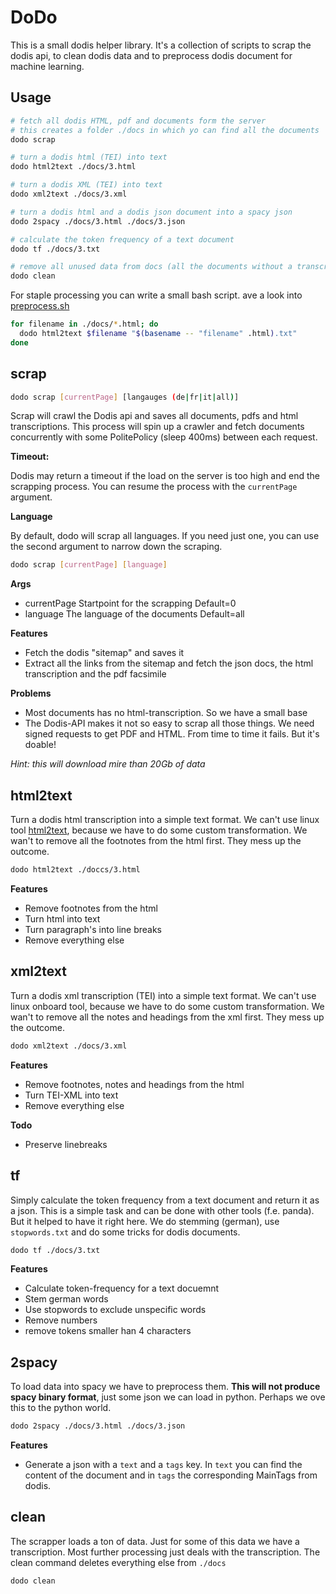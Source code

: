 # DoDo

This is a small dodis helper library. It's a collection of scripts to scrap the dodis api, to clean dodis data and to preprocess dodis document for machine learning.

## Usage

```bash
# fetch all dodis HTML, pdf and documents form the server 
# this creates a folder ./docs in which yo can find all the documents
dodo scrap

# turn a dodis html (TEI) into text
dodo html2text ./docs/3.html

# turn a dodis XML (TEI) into text
dodo xml2text ./docs/3.xml

# turn a dodis html and a dodis json document into a spacy json
dodo 2spacy ./docs/3.html ./docs/3.json

# calculate the token frequency of a text document
dodo tf ./docs/3.txt

# remove all unused data from docs (all the documents without a transcription)
dodo clean
```

For staple processing you can write a small bash script. ave a look into [preprocess.sh](./preprocess.sh) 

```bash
for filename in ./docs/*.html; do
  dodo html2text $filename "$(basename -- "filename" .html).txt"
done
```
## scrap

```bash
dodo scrap [currentPage] [langauges (de|fr|it|all)]
```

Scrap will crawl the Dodis api and saves all documents, pdfs and html transcriptions. This process will spin up a crawler and fetch documents concurrently with some PolitePolicy (sleep 400ms) between each request.

**Timeout:**

Dodis may return a timeout if the load on the server is too high and end the scrapping process. You can resume the process with the `currentPage` argument. 

**Language**

By default, dodo will scrap all languages. If you need just one, you can use the second argument to narrow down the scraping.

```bash
dodo scrap [currentPage] [language]
```

**Args**
* currentPage Startpoint for the scrapping Default=0
* language The language of the documents Default=all

**Features**
* Fetch the dodis "sitemap" and saves it
* Extract all the links from the sitemap and fetch the json docs, the html transcription and the pdf facsimile

**Problems**
* Most documents has no html-transcription. So we have a small base
* The Dodis-API makes it not so easy to scrap all those things. We need signed requests to get PDF and HTML. From time to time it fails. But it's doable!

_Hint: this will download mire than 20Gb of data_
## html2text

Turn a dodis html transcription into a simple text format. We can't use linux tool [html2text](https://salsa.debian.org/debian/html2text), because we have to do some custom transformation. We wan't to remove all the footnotes from the html first. They mess up the outcome.

```bash
dodo html2text ./doccs/3.html
```

**Features**
* Remove footnotes from the html
* Turn html into text
* Turn paragraph's into line breaks
* Remove everything else

## xml2text

Turn a dodis xml transcription (TEI) into a simple text format. We can't use linux onboard tool, because we have to do some custom transformation. We wan't to remove all the notes and headings from the xml first. They mess up the outcome.

```bash
dodo xml2text ./docs/3.xml
```

**Features**
* Remove footnotes, notes and headings from the html
* Turn TEI-XML into text
* Remove everything else

**Todo**
* Preserve linebreaks

## tf
Simply calculate the token frequency from a text document and return it as a json. This is a simple task and can be done with other tools (f.e. panda). But it helped to have it right here. We do stemming (german), use `stopwords.txt` and do some tricks for dodis documents.

```bash
dodo tf ./docs/3.txt
```
**Features**
* Calculate token-frequency for a text docuemnt
* Stem german words
* Use stopwords to exclude unspecific words
* Remove numbers
* remove tokens smaller han 4 characters

## 2spacy

To load data into spacy we have to preprocess them. **This will not produce spacy binary format**, just some json we can load in python. Perhaps we ove this to the python world.

```bash
dodo 2spacy ./docs/3.html ./docs/3.json 
```
**Features**
* Generate a json with a `text` and a `tags` key. In `text` you can find the content of the document and in `tags` the corresponding MainTags from dodis. 

## clean

The scrapper loads a ton of data. Just for some of this data we have a transcription. Most further processing just deals with the transcription. The clean command deletes everything else from `./docs`

```bash
dodo clean
```



